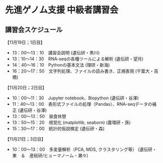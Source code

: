 # 先進ゲノム支援 中級者講習会

## 講習会スケジュール
【11月19日；1日目】  
* 13：00～13：10　講習会説明 (遺伝研・黒川)
* 13：10～14：30　RNA-seqの各種ツールによる解析 (遺伝研・望月) 
* 14：40～16：10　Pythonの基本文法 (理研・新海)
* 16：20～17：50　文字列処理、ファイルの読み書き、正規表現 (千葉大・高橋)

【11月20日；2日目】  
* 10：00～11：30　Jupyter notebook、Biopython (遺伝研・谷澤)
* 11：40〜13：00　表形式ファイルの処理（Pandas）、RNA-seqデータの補正 (遺伝研・谷澤)
* 13：00〜13：50　昼食休憩  
* 13：50〜15：20　視覚化 (matplotlib, seaborn) (農環研・孫)
* 15：30〜17：00　統計的仮説検定 (遺伝研・森)

【11月21日；3日目】  
* 10：00～13：00　多変量解析（PCA, MDS, クラスタリング等） (遺伝研・東　＆　産総研/ヒューマノーム・瀬々)

